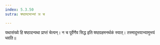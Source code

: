 ```yaml
---
index: 5.3.50
sutra: षष्ठाष्टमाभ्यां ञ च

---
```

   यथासंख्ये हि षष्ठादन्यथा प्राप्तं चेत्यन्। न च पूर्वेणैव सिद्ध इति षष्ठग्रहमनर्थकं स्यात्। तस्मादुभयाभ्यामुभयं भवति॥